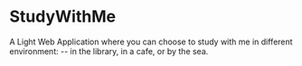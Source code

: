 # StudyWithMe

A Light Web Application where you can choose to study with me in different environment:
-- in the library, in a cafe, or by the sea.

